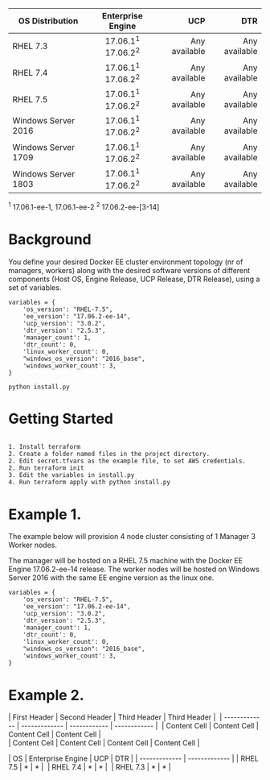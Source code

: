 | OS Distribution        | Enterprise Engine           | UCP  | DTR |
| ------------- |:-------------:| -----:| -----:|
| RHEL 7.3      | 17.06.1<sup>1</sup> 17.06.2<sup>2</sup>  | Any available | Any available |
| RHEL 7.4      | 17.06.1<sup>1</sup> 17.06.2<sup>2</sup>      |   Any available | Any available |
| RHEL 7.5 | 17.06.1<sup>1</sup> 17.06.2<sup>2</sup>      |    Any available | Any available |
| Windows Server 2016 | 17.06.1<sup>1</sup> 17.06.2<sup>2</sup>     |    Any available | Any available |
| Windows Server 1709 | 17.06.1<sup>1</sup> 17.06.2<sup>2</sup>      |    Any available | Any available |
| Windows Server 1803 | 17.06.1<sup>1</sup> 17.06.2<sup>2</sup>      |    Any available | Any available |

<sup>1</sup> 17.06.1-ee-1, 17.06.1-ee-2
<sup>2</sup> 17.06.2-ee-[3-14]

# Background

You define your desired Docker EE cluster environment topology (nr of managers, workers) along 
with the desired software versions of different components (Host OS, Engine Release, UCP Release, DTR Release),
using a set of variables.


```
variables = {
    'os_version': "RHEL-7.5",
    'ee_version': "17.06.2-ee-14",
    'ucp_version': "3.0.2",
    'dtr_version': "2.5.3",
    'manager_count': 1,
    'dtr_count': 0,
    'linux_worker_count': 0,
    "windows_os_version": "2016_base",
    'windows_worker_count': 3,
}
```

```
python install.py
```

# Getting Started
 
```

1. Install terraform
2. Create a folder named files in the project directory.
2. Edit secret.tfvars as the example file, to set AWS credentials.
2. Run terraform init
3. Edit the variables in install.py
4. Run terraform apply with python install.py

```

# Example 1.

The example below will provision 4 node cluster consisting of 1 Manager 3 Worker nodes.

The manager will be hosted on a RHEL 7.5 machine with the Docker EE Engine 17.06.2-ee-14 release.
The worker nodes will be hosted on Windows Server 2016 with the same EE engine version as the linux one.

```
variables = {
    'os_version': "RHEL-7.5",
    'ee_version': "17.06.2-ee-14",
    'ucp_version': "3.0.2",
    'dtr_version': "2.5.3",
    'manager_count': 1,
    'dtr_count': 0,
    'linux_worker_count': 0,
    "windows_os_version": "2016_base",
    'windows_worker_count': 3,
}
```

# Example 2.

| First Header  | Second Header | Third Header | Third Header | 
| ------------- | ------------- | ------------ | ------------ | 
| Content Cell  | Content Cell  | Content Cell | Content Cell |       
| Content Cell  | Content Cell  | Content Cell | Content Cell | 

| OS  | Enterprise Engine | UCP | DTR |
| ------------- | ------------- | 
| RHEL 7.5 | *  | * | 
| RHEL 7.4 | *  | * |  
| RHEL 7.3 | *  | * | 

